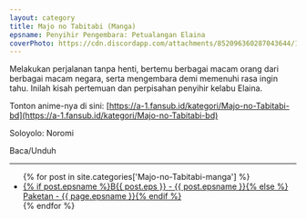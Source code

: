```yaml
---
layout: category
title: Majo no Tabitabi (Manga)
epsname: Penyihir Pengembara꞉ Petualangan Elaina
coverPhoto: https://cdn.discordapp.com/attachments/852096360287043644/1075706389319663676/606bb903-f4d9-4f16-b901-53fb79b1c18f1.jpg
---
```


Melakukan perjalanan tanpa henti, bertemu berbagai macam orang dari berbagai macam negara, serta mengembara demi memenuhi rasa ingin tahu. Inilah kisah pertemuan dan perpisahan penyihir kelabu Elaina.

Tonton anime-nya di sini: [https://a-1.fansub.id/kategori/Majo-no-Tabitabi-bd](https://a-1.fansub.id/kategori/Majo-no-Tabitabi-bd)

Soloyolo: Noromi

Baca/Unduh

---
  <ul>
    {% for post in site.categories['Majo-no-Tabitabi-manga'] %}
  <li><a class="white pinkhover" href="{{ site.baseurl }}{{ post.url }}">{% if post.epsname %}B{{ post.eps }} - {{ post.epsname }}{% else %} Paketan - {{ page.epsname }}{% endif %}</a></li>
  {% endfor %}
  </ul>